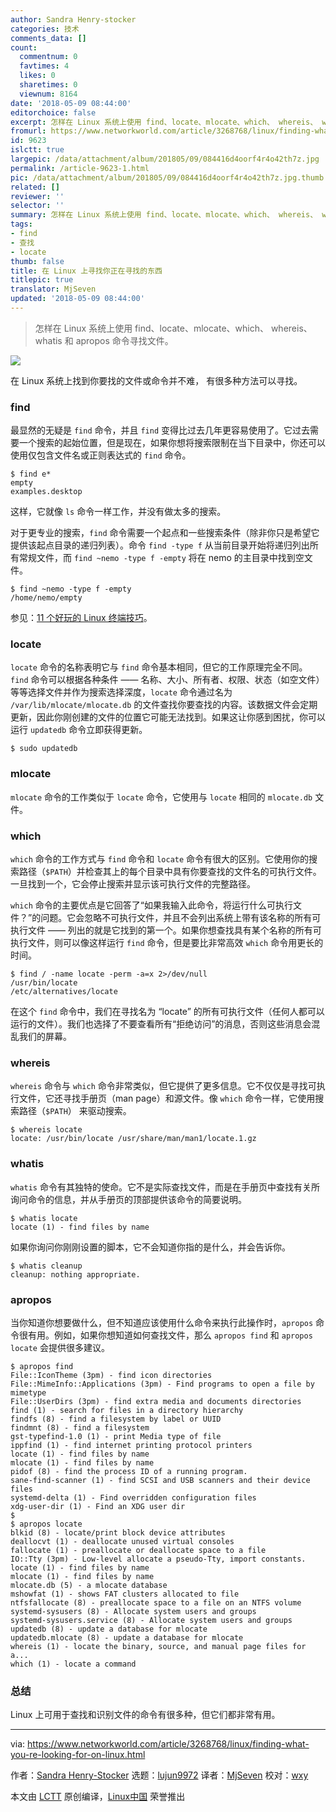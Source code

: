```yaml
---
author: Sandra Henry-stocker
categories: 技术
comments_data: []
count:
  commentnum: 0
  favtimes: 4
  likes: 0
  sharetimes: 0
  viewnum: 8164
date: '2018-05-09 08:44:00'
editorchoice: false
excerpt: 怎样在 Linux 系统上使用 find、locate、mlocate、which、 whereis、 whatis 和 apropos 命令寻找文件。
fromurl: https://www.networkworld.com/article/3268768/linux/finding-what-you-re-looking-for-on-linux.html
id: 9623
islctt: true
largepic: /data/attachment/album/201805/09/084416d4oorf4r4o42th7z.jpg
permalink: /article-9623-1.html
pic: /data/attachment/album/201805/09/084416d4oorf4r4o42th7z.jpg.thumb.jpg
related: []
reviewer: ''
selector: ''
summary: 怎样在 Linux 系统上使用 find、locate、mlocate、which、 whereis、 whatis 和 apropos 命令寻找文件。
tags:
- find
- 查找
- locate
thumb: false
title: 在 Linux 上寻找你正在寻找的东西
titlepic: true
translator: MjSeven
updated: '2018-05-09 08:44:00'
---
```



> 
> 怎样在 Linux 系统上使用 find、locate、mlocate、which、 whereis、 whatis 和 apropos 命令寻找文件。
> 
> 
> 


![](/data/attachment/album/201805/09/084416d4oorf4r4o42th7z.jpg)


在 Linux 系统上找到你要找的文件或命令并不难， 有很多种方法可以寻找。


### find


最显然的无疑是 `find` 命令，并且 `find` 变得比过去几年更容易使用了。它过去需要一个搜索的起始位置，但是现在，如果你想将搜索限制在当下目录中，你还可以使用仅包含文件名或正则表达式的 `find` 命令。



```
$ find e*
empty
examples.desktop

```

这样，它就像 `ls` 命令一样工作，并没有做太多的搜索。


对于更专业的搜索，`find` 命令需要一个起点和一些搜索条件（除非你只是希望它提供该起点目录的递归列表）。命令 `find -type f` 从当前目录开始将递归列出所有常规文件，而 `find ~nemo -type f -empty` 将在 nemo 的主目录中找到空文件。



```
$ find ~nemo -type f -empty
/home/nemo/empty

```

参见：[11 个好玩的 Linux 终端技巧](http://www.networkworld.com/article/2926630/linux/11-pointless-but-awesome-linux-terminal-tricks.html#tk.nww-fsb)。


### locate


`locate` 命令的名称表明它与 `find` 命令基本相同，但它的工作原理完全不同。`find` 命令可以根据各种条件 —— 名称、大小、所有者、权限、状态（如空文件）等等选择文件并作为搜索选择深度，`locate` 命令通过名为 `/var/lib/mlocate/mlocate.db` 的文件查找你要查找的内容。该数据文件会定期更新，因此你刚创建的文件的位置它可能无法找到。如果这让你感到困扰，你可以运行 `updatedb` 命令立即获得更新。



```
$ sudo updatedb

```

### mlocate


`mlocate` 命令的工作类似于 `locate` 命令，它使用与 `locate` 相同的 `mlocate.db` 文件。


### which


`which` 命令的工作方式与 `find` 命令和 `locate` 命令有很大的区别。它使用你的搜索路径（`$PATH`）并检查其上的每个目录中具有你要查找的文件名的可执行文件。一旦找到一个，它会停止搜索并显示该可执行文件的完整路径。


`which` 命令的主要优点是它回答了“如果我输入此命令，将运行什么可执行文件？”的问题。它会忽略不可执行文件，并且不会列出系统上带有该名称的所有可执行文件 —— 列出的就是它找到的第一个。如果你想查找具有某个名称的所有可执行文件，则可以像这样运行 `find` 命令，但是要比非常高效 `which` 命令用更长的时间。



```
$ find / -name locate -perm -a=x 2>/dev/null
/usr/bin/locate
/etc/alternatives/locate

```

在这个 `find` 命令中，我们在寻找名为 “locate” 的所有可执行文件（任何人都可以运行的文件）。我们也选择了不要查看所有“拒绝访问”的消息，否则这些消息会混乱我们的屏幕。


### whereis


`whereis` 命令与 `which` 命令非常类似，但它提供了更多信息。它不仅仅是寻找可执行文件，它还寻找手册页（man page）和源文件。像 `which` 命令一样，它使用搜索路径（`$PATH`） 来驱动搜索。



```
$ whereis locate
locate: /usr/bin/locate /usr/share/man/man1/locate.1.gz

```

### whatis


`whatis` 命令有其独特的使命。它不是实际查找文件，而是在手册页中查找有关所询问命令的信息，并从手册页的顶部提供该命令的简要说明。



```
$ whatis locate
locate (1) - find files by name

```

如果你询问你刚刚设置的脚本，它不会知道你指的是什么，并会告诉你。



```
$ whatis cleanup
cleanup: nothing appropriate.

```

### apropos


当你知道你想要做什么，但不知道应该使用什么命令来执行此操作时，`apropos` 命令很有用。例如，如果你想知道如何查找文件，那么 `apropos find` 和 `apropos locate` 会提供很多建议。



```
$ apropos find
File::IconTheme (3pm) - find icon directories
File::MimeInfo::Applications (3pm) - Find programs to open a file by mimetype
File::UserDirs (3pm) - find extra media and documents directories
find (1) - search for files in a directory hierarchy
findfs (8) - find a filesystem by label or UUID
findmnt (8) - find a filesystem
gst-typefind-1.0 (1) - print Media type of file
ippfind (1) - find internet printing protocol printers
locate (1) - find files by name
mlocate (1) - find files by name
pidof (8) - find the process ID of a running program.
sane-find-scanner (1) - find SCSI and USB scanners and their device files
systemd-delta (1) - Find overridden configuration files
xdg-user-dir (1) - Find an XDG user dir
$
$ apropos locate
blkid (8) - locate/print block device attributes
deallocvt (1) - deallocate unused virtual consoles
fallocate (1) - preallocate or deallocate space to a file
IO::Tty (3pm) - Low-level allocate a pseudo-Tty, import constants.
locate (1) - find files by name
mlocate (1) - find files by name
mlocate.db (5) - a mlocate database
mshowfat (1) - shows FAT clusters allocated to file
ntfsfallocate (8) - preallocate space to a file on an NTFS volume
systemd-sysusers (8) - Allocate system users and groups
systemd-sysusers.service (8) - Allocate system users and groups
updatedb (8) - update a database for mlocate
updatedb.mlocate (8) - update a database for mlocate
whereis (1) - locate the binary, source, and manual page files for a...
which (1) - locate a command

```

### 总结


Linux 上可用于查找和识别文件的命令有很多种，但它们都非常有用。




---


via: <https://www.networkworld.com/article/3268768/linux/finding-what-you-re-looking-for-on-linux.html>


作者：[Sandra Henry-Stocker](https://www.networkworld.com/author/Sandra-Henry_Stocker/) 选题：[lujun9972](https://github.com/lujun9972) 译者：[MjSeven](https://github.com/MjSeven) 校对：[wxy](https://github.com/wxy)


本文由 [LCTT](https://github.com/LCTT/TranslateProject) 原创编译，[Linux中国](https://linux.cn/) 荣誉推出